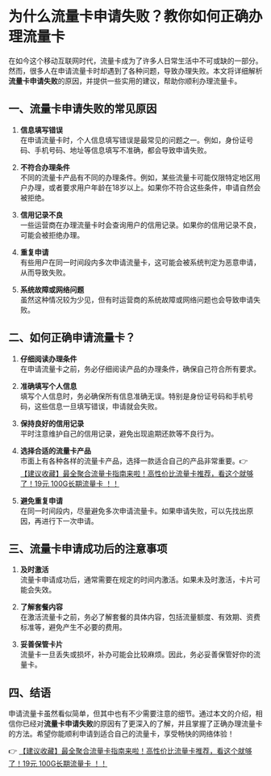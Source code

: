 # 为什么流量卡申请失败？教你如何正确办理流量卡

在如今这个移动互联网时代，流量卡成为了许多人日常生活中不可或缺的一部分。然而，很多人在申请流量卡时却遇到了各种问题，导致办理失败。本文将详细解析**流量卡申请失败**的原因，并提供一些实用的建议，帮助你顺利办理流量卡。

## 一、流量卡申请失败的常见原因

1. **信息填写错误**  
   在申请流量卡时，个人信息填写错误是最常见的问题之一。例如，身份证号码、手机号码、地址等信息填写不准确，都会导致申请失败。

2. **不符合办理条件**  
   不同的流量卡产品有不同的办理条件。例如，某些流量卡可能仅限特定地区用户办理，或者要求用户年龄在18岁以上。如果你不符合这些条件，申请自然会被拒绝。

3. **信用记录不良**  
   一些运营商在办理流量卡时会查询用户的信用记录。如果你的信用记录不良，可能会被拒绝办理。

4. **重复申请**  
   有些用户在同一时间段内多次申请流量卡，这可能会被系统判定为恶意申请，从而导致失败。

5. **系统故障或网络问题**  
   虽然这种情况较为少见，但有时运营商的系统故障或网络问题也会导致申请失败。

## 二、如何正确申请流量卡？

1. **仔细阅读办理条件**  
   在申请流量卡之前，务必仔细阅读产品的办理条件，确保自己符合所有要求。

2. **准确填写个人信息**  
   填写个人信息时，务必确保所有信息准确无误。特别是身份证号码和手机号码，这些信息一旦填写错误，申请就会失败。

3. **保持良好的信用记录**  
   平时注意维护自己的信用记录，避免出现逾期还款等不良行为。

4. **选择合适的流量卡产品**  
   市面上有各种各样的流量卡产品，选择一款适合自己的产品非常重要。👉 [【建议收藏】最全聚合流量卡指南来啦！高性价比流量卡推荐，看这个就够了！19元 100G长期流量卡 ！！](https://bit.ly/Liuliangka)

5. **避免重复申请**  
   在同一时间段内，尽量避免多次申请流量卡。如果申请失败，可以先找出原因，再进行下一次申请。

## 三、流量卡申请成功后的注意事项

1. **及时激活**  
   流量卡申请成功后，通常需要在规定的时间内激活。如果未及时激活，卡片可能会失效。

2. **了解套餐内容**  
   在激活流量卡之前，务必了解套餐的具体内容，包括流量额度、有效期、资费标准等，避免产生不必要的费用。

3. **妥善保管卡片**  
   流量卡一旦丢失或损坏，补办可能会比较麻烦。因此，务必妥善保管好你的流量卡。

## 四、结语

申请流量卡虽然看似简单，但其中也有不少需要注意的细节。通过本文的介绍，相信你已经对**流量卡申请失败**的原因有了更深入的了解，并且掌握了正确办理流量卡的方法。希望你能顺利申请到适合自己的流量卡，享受畅快的网络体验！

👉 [【建议收藏】最全聚合流量卡指南来啦！高性价比流量卡推荐，看这个就够了！19元 100G长期流量卡 ！！](https://bit.ly/Liuliangka)